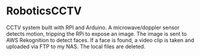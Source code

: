 # RoboticsCCTV
CCTV system built with RPI and Arduino.
A microwave/doppler sensor detects motion, tripping the RPi to expose an image.
The image is sent to AWS Rekognition to detect faces. If a face is found, a video clip
is taken and uploaded via FTP to my NAS. The local files are deleted.
